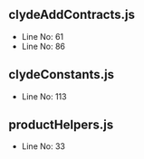 ## clydeAddContracts.js
- Line No: 61
- Line No: 86

## clydeConstants.js
- Line No: 113

## productHelpers.js
- Line No: 33
